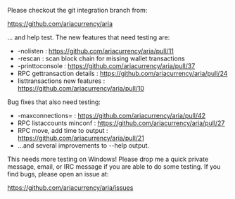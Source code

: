 Please checkout the git integration branch from:

https://github.com/ariacurrency/aria

... and help test.  The new features that need testing are:

* -nolisten : https://github.com/ariacurrency/aria/pull/11
* -rescan : scan block chain for missing wallet transactions
* -printtoconsole : https://github.com/ariacurrency/aria/pull/37
* RPC gettransaction details : https://github.com/ariacurrency/aria/pull/24
* listtransactions new features : https://github.com/ariacurrency/aria/pull/10

Bug fixes that also need testing:

* -maxconnections= : https://github.com/ariacurrency/aria/pull/42
* RPC listaccounts minconf : https://github.com/ariacurrency/aria/pull/27
* RPC move, add time to output : https://github.com/ariacurrency/aria/pull/21
* ...and several improvements to --help output.

This needs more testing on Windows!  Please drop me a quick private message, email, or IRC message if you are able to do some testing.  If you find bugs, please open an issue at:

https://github.com/ariacurrency/aria/issues
